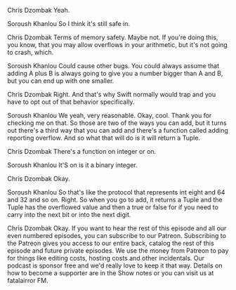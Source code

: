 Chris Dzombak
Yeah.

Soroush Khanlou
So I think it's still safe in.

Chris Dzombak
Terms of memory safety. Maybe not. If you're doing this, you know, that you may allow overflows in your arithmetic, but it's not going to crash, which.

Soroush Khanlou
Could cause other bugs. You could always assume that adding A plus B is always going to give you a number bigger than A and B, but you can end up with one smaller.

Chris Dzombak
Right. And that's why Swift normally would trap and you have to opt out of that behavior specifically.

Soroush Khanlou
We yeah, very reasonable. Okay, cool. Thank you for checking me on that. So those are two of the ways you can add, but it turns out there's a third way that you can add and there's a function called adding reporting overflow. And so what that will do is it will return a Tuple.

Chris Dzombak
There's a function on integer or on.

Soroush Khanlou
It'S on is it a binary integer.

Chris Dzombak
Okay.

Soroush Khanlou
So that's like the protocol that represents int eight and 64 and 32 and so on. Right. So when you go to add, it returns a Tuple and the Tuple has the overflowed value and then a true or false for if you need to carry into the next bit or into the next digit.

Chris Dzombak
Okay. If you want to hear the rest of this episode and all our even numbered episodes, you can subscribe to our Patreon. Subscribing to the Patreon gives you access to our entire back, catalog the rest of this episode and future private episodes. We use the money from Patreon to pay for things like editing costs, hosting costs and other incidentals. Our podcast is sponsor free and we'd really love to keep it that way. Details on how to become a supporter are in the Show notes or you can visit us at fatalairror FM.

